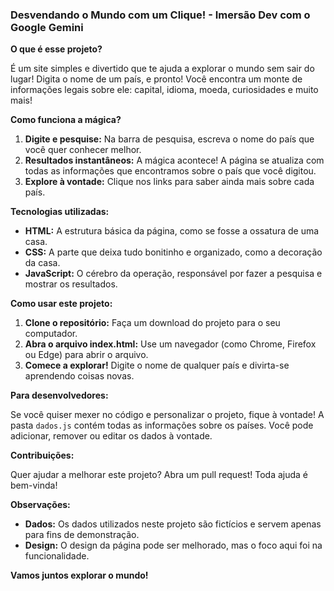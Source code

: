 ###  **Desvendando o Mundo com um Clique! - Imersão Dev com o Google Gemini**

**O que é esse projeto?**

É um site simples e divertido que te ajuda a explorar o mundo sem sair do lugar!  Digita o nome de um país, e pronto! Você encontra um monte de informações legais sobre ele: capital, idioma, moeda, curiosidades e muito mais!

**Como funciona a mágica?**

1. **Digite e pesquise:** Na barra de pesquisa, escreva o nome do país que você quer conhecer melhor.
2. **Resultados instantâneos:** A mágica acontece! A página se atualiza com todas as informações que encontramos sobre o país que você digitou.
3. **Explore à vontade:** Clique nos links para saber ainda mais sobre cada país.

**Tecnologias utilizadas:**

* **HTML:** A estrutura básica da página, como se fosse a ossatura de uma casa.
* **CSS:** A parte que deixa tudo bonitinho e organizado, como a decoração da casa.
* **JavaScript:** O cérebro da operação, responsável por fazer a pesquisa e mostrar os resultados.

**Como usar este projeto:**

1. **Clone o repositório:** Faça um download do projeto para o seu computador.
2. **Abra o arquivo index.html:** Use um navegador (como Chrome, Firefox ou Edge) para abrir o arquivo.
3. **Comece a explorar!** Digite o nome de qualquer país e divirta-se aprendendo coisas novas.

**Para desenvolvedores:**

Se você quiser mexer no código e personalizar o projeto, fique à vontade! A pasta `dados.js` contém todas as informações sobre os países. Você pode adicionar, remover ou editar os dados à vontade.

**Contribuições:**

Quer ajudar a melhorar este projeto? Abra um pull request! Toda ajuda é bem-vinda!

**Observações:**

* **Dados:** Os dados utilizados neste projeto são fictícios e servem apenas para fins de demonstração.
* **Design:** O design da página pode ser melhorado, mas o foco aqui foi na funcionalidade.

**Vamos juntos explorar o mundo!** 
